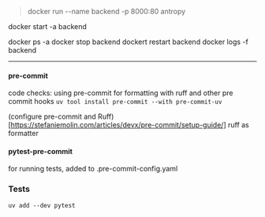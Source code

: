 

>docker run --name backend -p 8000:80 antropy


docker start -a backend

docker ps -a
docker stop backend
dockert restart backend
docker logs -f backend

---
####  pre-commit
code checks: using pre-commit for formatting with ruff and other pre commit hooks
`uv tool install pre-commit --with pre-commit-uv`

(configure pre-commit and Ruff)[https://stefaniemolin.com/articles/devx/pre-commit/setup-guide/]
ruff as formatter

#### pytest-pre-commit
for running tests, added to .pre-commit-config.yaml

### Tests
`uv add --dev pytest`
